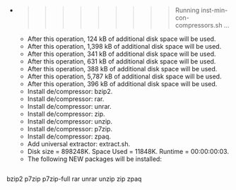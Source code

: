 * >>>>>>>>> Running inst-min-con-compressors.sh ...
  * After this operation, 124 kB of additional disk space will be used.
  * After this operation, 1,398 kB of additional disk space will be used.
  * After this operation, 341 kB of additional disk space will be used.
  * After this operation, 631 kB of additional disk space will be used.
  * After this operation, 388 kB of additional disk space will be used.
  * After this operation, 5,787 kB of additional disk space will be used.
  * After this operation, 396 kB of additional disk space will be used.
  * Install de/compressor: bzip2.
  * Install de/compressor: rar.
  * Install de/compressor: unrar.
  * Install de/compressor: zip.
  * Install de/compressor: unzip.
  * Install de/compressor: p7zip.
  * Install de/compressor: zpaq.
  * Add universal extractor: extract.sh.
  * Disk size = 898248K. Space Used = 11848K. Runtime = 00:00:00:03.
  * The following NEW packages will be installed:
  ```bash
bzip2 p7zip p7zip-full rar unrar
unzip zip zpaq
  ```

